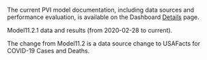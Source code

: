 
The current PVI model documentation, including data sources and performance evaluation, is available on the Dashboard [Details](https://www.niehs.nih.gov/research/programs/coronavirus/covid19pvi/details/) page.

Model11.2.1 data and results (from 2020-02-28 to current). 

The change from Model11.2 is a data source change to USAFacts for COVID-19 Cases and Deaths.

